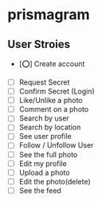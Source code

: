 # prismagram

## User Stroies

- [⭕️] Create account
- [ ] Request Secret
- [ ] Confirm Secret (Login)
- [ ] Like/Unlike a photo
- [ ] Comment on a photo
- [ ] Search by user
- [ ] Search by location
- [ ] See user profile
- [ ] Follow / Unfollow User
- [ ] See the full photo
- [ ] Edit my profile
- [ ] Upload a photo
- [ ] Edit the photo(delete)
- [ ] See the feed
